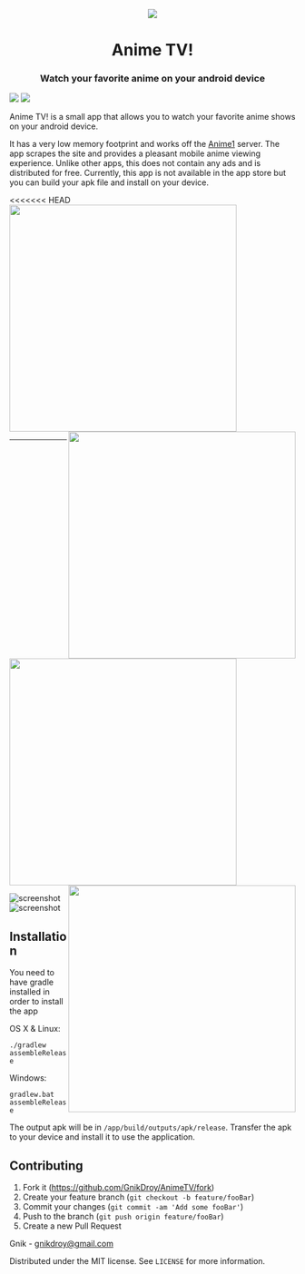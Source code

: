 <p align="center">
    <img src="https://raw.githubusercontent.com/GnikDroy/AnimeTV/master/app/src/main/res/mipmap-xxhdpi/ic_launcher.png">

<h1 align="center">Anime TV!</h1>
    
<h3 align="center"> Watch your favorite anime on your android device </h3>

<img src="https://www.codefactor.io/repository/github/gnikdroy/animetv/badge">&nbsp;<img src="https://img.shields.io/github/license/mashape/apistatus.svg">
</p>


Anime TV! is a small app that allows you to watch your favorite anime shows on your android device.


It has a very low memory footprint and works off the [Anime1](http://www.anime1.com/) server. The app scrapes the site and provides a pleasant
mobile anime viewing experience. Unlike other apps, this does not contain any ads and is distributed for free.
Currently, this app is not available in the app store but you can build your apk file and install on your device. 
 
 
<<<<<<< HEAD
 <img src="https://raw.githubusercontent.com/GnikDroy/AnimeTV/screenshots/screenshots/1.png" width="400">  <img src="https://raw.githubusercontent.com/GnikDroy/AnimeTV/screenshots/screenshots/2.png" width="400" align="right">   
 
 ***
 
 <img src="https://raw.githubusercontent.com/GnikDroy/AnimeTV/screenshots/screenshots/3.png" width="400">   <img src="https://raw.githubusercontent.com/GnikDroy/AnimeTV/screenshots/screenshots/5.png" width="400" align="right">
 
 ![screenshot](https://raw.githubusercontent.com/GnikDroy/AnimeTV/screenshots/screenshots/4.png)
 ![screenshot](https://raw.githubusercontent.com/GnikDroy/AnimeTV/screenshots/screenshots/6.png)

## Installation

You need to have gradle installed in order to install the app

OS X & Linux:

`./gradlew assembleRelease`

Windows:

`gradlew.bat assembleRelease`

The output apk will be in `/app/build/outputs/apk/release`.
Transfer the apk to your device and install it to use the application. 


## Contributing

1. Fork it (<https://github.com/GnikDroy/AnimeTV/fork>)
2. Create your feature branch (`git checkout -b feature/fooBar`)
3. Commit your changes (`git commit -am 'Add some fooBar'`)
4. Push to the branch (`git push origin feature/fooBar`)
5. Create a new Pull Request

Gnik - gnikdroy@gmail.com

Distributed under the MIT license. See ``LICENSE`` for more information.

